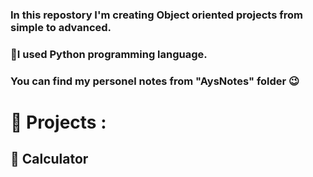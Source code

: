 ### In this repostory I'm creating Object oriented projects from simple to advanced. 

### 🐍I used Python programming language.

### You can find my personel notes from "AysNotes" folder 😉

# 🦾 Projects :

## 🧮 Calculator



